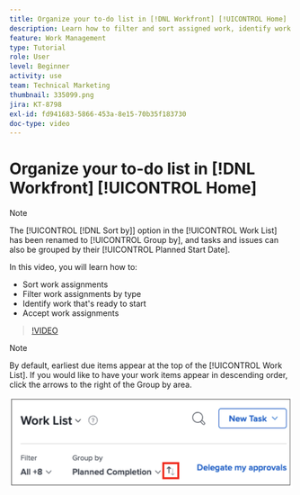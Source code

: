```yaml
---
title: Organize your to-do list in [!DNL Workfront] [!UICONTROL Home]
description: Learn how to filter and sort assigned work, identify work that's ready to start, and accept work assignments in [!DNL  Workfront].
feature: Work Management
type: Tutorial
role: User
level: Beginner
activity: use
team: Technical Marketing
thumbnail: 335099.png
jira: KT-8798
exl-id: fd941683-5866-453a-8e15-70b35f183730
doc-type: video
---
```

# Organize your to-do list in [!DNL Workfront] [!UICONTROL Home]

>[!NOTE]
>
>The [!UICONTROL [!DNL Sort by]] option in the [!UICONTROL Work List] has been renamed to [!UICONTROL Group by], and tasks and issues can also be grouped by their [!UICONTROL Planned Start Date]. 

In this video, you will learn how to:

* Sort work assignments
* Filter work assignments by type
* Identify work that's ready to start
* Accept work assignments

>[!VIDEO](https://video.tv.adobe.com/v/335099/?quality=12&learn=on&enablevpops)

>[!NOTE]
>
>By default, earliest due items appear at the top of the [!UICONTROL Work List]. If you would like to have your work items appear in descending order, click the arrows to the right of the Group by area.

![Image of a screen showing your work list grouped by due date.](assets/work-list-arrows.png)
